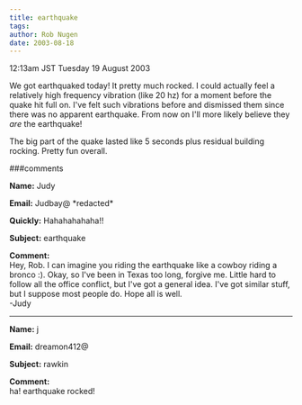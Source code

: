 ```yaml
---
title: earthquake
tags: 
author: Rob Nugen
date: 2003-08-18
---
```


<p class=date>12:13am JST Tuesday 19 August 2003</p>

<p>We got earthquaked today!  It pretty much rocked.  I could actually
feel a relatively high frequency vibration (like 20 hz) for a moment
before the quake hit full on.   I've felt such vibrations before and
dismissed them since there was no apparent earthquake.  From now on
I'll more likely believe they <em>are</em> the earthquake!</p>

<p>The big part of the quake lasted like 5 seconds plus residual
building rocking.  Pretty fun overall.</p>


###comments

<p><b>Name:</b> Judy

<p><b>Email:</b> Judbay@ *redacted*

<p><b>Quickly:</b> Hahahahahaha!!

<p><b>Subject:</b> earthquake

<p><b>Comment:</b>
<br>Hey, Rob.  I can imagine you riding the earthquake like a cowboy riding a bronco :).  Okay, so I've been in Texas too long, forgive me.  Little hard to follow all the office conflict, but I've got a general idea.  I've got similar stuff, but I suppose most people do.  Hope all is well.<br>
-Judy

<p><hr></p>


<p><b>Name:</b> j

<p><b>Email:</b> dreamon412@

<p><b>Subject:</b> rawkin

<p><b>Comment:</b>
<br>ha! earthquake rocked!

